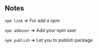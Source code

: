 ## Notes

`npm link` => For add a npm

`npm adduser` => Add your npm user 

`npm publish` => Let you to publish package